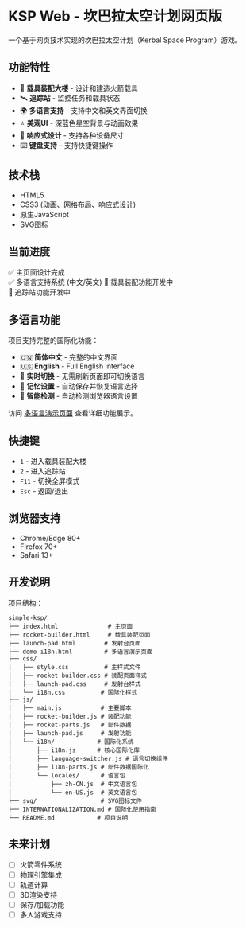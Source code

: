 # KSP Web - 坎巴拉太空计划网页版

一个基于网页技术实现的坎巴拉太空计划（Kerbal Space Program）游戏。

## 功能特性

- 🚀 **载具装配大楼** - 设计和建造火箭载具
- 🛰️ **追踪站** - 监控任务和载具状态
- 🌍 **多语言支持** - 支持中文和英文界面切换
- ⭐ **美观UI** - 深蓝色星空背景与动画效果
- 📱 **响应式设计** - 支持各种设备尺寸
- ⌨️ **键盘支持** - 支持快捷键操作

## 技术栈

- HTML5
- CSS3 (动画、网格布局、响应式设计)
- 原生JavaScript
- SVG图标

## 当前进度

✅ 主页面设计完成  
✅ 多语言支持系统 (中文/英文)
🔄 载具装配功能开发中  
🔄 追踪站功能开发中  

## 多语言功能

项目支持完整的国际化功能：

- 🇨🇳 **简体中文** - 完整的中文界面
- 🇺🇸 **English** - Full English interface
- 🔄 **实时切换** - 无需刷新页面即可切换语言
- 💾 **记忆设置** - 自动保存并恢复语言选择
- 🎯 **智能检测** - 自动检测浏览器语言设置

访问 [多语言演示页面](demo-i18n.html) 查看详细功能展示。

## 快捷键

- `1` - 进入载具装配大楼
- `2` - 进入追踪站
- `F11` - 切换全屏模式
- `Esc` - 返回/退出

## 浏览器支持

- Chrome/Edge 80+
- Firefox 70+
- Safari 13+

## 开发说明

项目结构：

```text
simple-ksp/
├── index.html              # 主页面
├── rocket-builder.html     # 载具装配页面
├── launch-pad.html        # 发射台页面
├── demo-i18n.html         # 多语言演示页面
├── css/
│   ├── style.css          # 主样式文件
│   ├── rocket-builder.css # 装配页面样式
│   ├── launch-pad.css     # 发射台样式
│   └── i18n.css          # 国际化样式
├── js/
│   ├── main.js           # 主要脚本
│   ├── rocket-builder.js # 装配功能
│   ├── rocket-parts.js   # 部件数据
│   ├── launch-pad.js     # 发射功能
│   └── i18n/            # 国际化系统
│       ├── i18n.js      # 核心国际化库
│       ├── language-switcher.js # 语言切换组件
│       ├── i18n-parts.js # 部件数据国际化
│       └── locales/      # 语言包
│           ├── zh-CN.js  # 中文语言包
│           └── en-US.js  # 英文语言包
├── svg/                  # SVG图标文件
├── INTERNATIONALIZATION.md # 国际化使用指南
└── README.md            # 项目说明
```

## 未来计划

- [ ] 火箭零件系统
- [ ] 物理引擎集成
- [ ] 轨道计算
- [ ] 3D渲染支持
- [ ] 保存/加载功能
- [ ] 多人游戏支持

